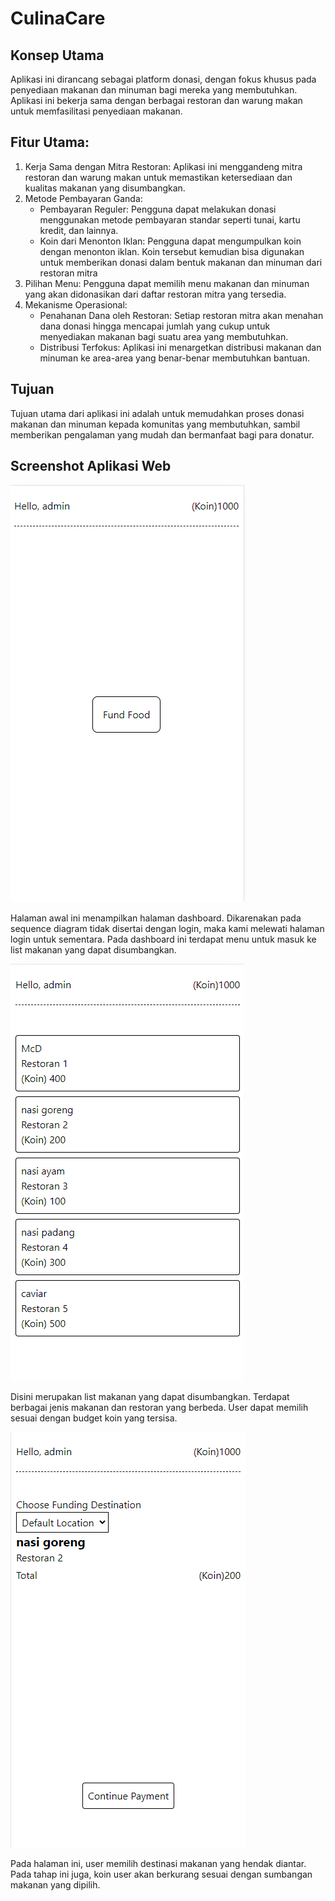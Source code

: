 # CulinaCare

## Konsep Utama
Aplikasi ini dirancang sebagai platform donasi, dengan fokus khusus pada penyediaan makanan dan minuman bagi mereka yang membutuhkan. Aplikasi ini bekerja sama dengan berbagai restoran dan warung makan untuk memfasilitasi penyediaan makanan.

## Fitur Utama: 
1. Kerja Sama dengan Mitra Restoran: Aplikasi ini menggandeng mitra restoran dan warung makan untuk memastikan ketersediaan dan kualitas makanan yang disumbangkan.
2. Metode Pembayaran Ganda: 
    * Pembayaran Reguler: Pengguna dapat melakukan donasi menggunakan metode pembayaran standar seperti tunai, kartu kredit, dan lainnya.
    * Koin dari Menonton Iklan: Pengguna dapat mengumpulkan koin dengan menonton iklan. Koin tersebut kemudian bisa digunakan untuk memberikan donasi dalam bentuk makanan dan minuman dari restoran mitra
3. Pilihan Menu: Pengguna dapat memilih menu makanan dan minuman yang akan didonasikan dari daftar restoran mitra yang tersedia. 
4. Mekanisme Operasional: 
    * Penahanan Dana oleh Restoran: Setiap restoran mitra akan menahan dana donasi hingga mencapai jumlah yang cukup untuk menyediakan makanan bagi suatu area yang membutuhkan.
    * Distribusi Terfokus: Aplikasi ini menargetkan distribusi makanan dan minuman ke area-area yang benar-benar membutuhkan bantuan.

## Tujuan
Tujuan utama dari aplikasi ini adalah untuk memudahkan proses donasi makanan dan minuman kepada komunitas yang membutuhkan, sambil memberikan pengalaman yang mudah dan bermanfaat bagi para donatur.

## Screenshot Aplikasi Web
![Halaman Awal](/images/halaman-awal.png)

Halaman awal ini menampilkan halaman dashboard. Dikarenakan pada sequence diagram tidak disertai dengan login, maka kami melewati halaman login untuk sementara. Pada dashboard ini terdapat menu untuk masuk ke list makanan yang dapat disumbangkan.

![Food List](/images/list-food.png)

Disini merupakan list makanan yang dapat disumbangkan. Terdapat berbagai jenis makanan dan restoran yang berbeda. User dapat memilih sesuai dengan budget koin yang tersisa.

![Konfirmasi Pembayaran](/images/confirm-payment.png)

Pada halaman ini, user memilih destinasi makanan yang hendak diantar. Pada tahap ini juga, koin user akan berkurang sesuai dengan sumbangan makanan yang dipilih.